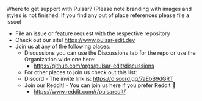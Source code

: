 Where to get support with Pulsar? (Please note branding with images and styles is not finished. If you find any out of place references please file a issue)
- File an issue or feature request with the respective repository
- Check out our site! https://www.pulsar-edit.dev
- Join us at any of the following places:
  - Discussions you can use the Discussions tab for the repo or use the Organization wide one here:
    - https://github.com/orgs/pulsar-edit/discussions
  - For other places to join us check out this list:
  - Discord - The invite link is: https://discord.gg/7aEbB9dGRT
  - Join our Reddit! - You can join us here if you prefer Reddit :tada:
    - https://www.reddit.com/r/pulsaredit/
